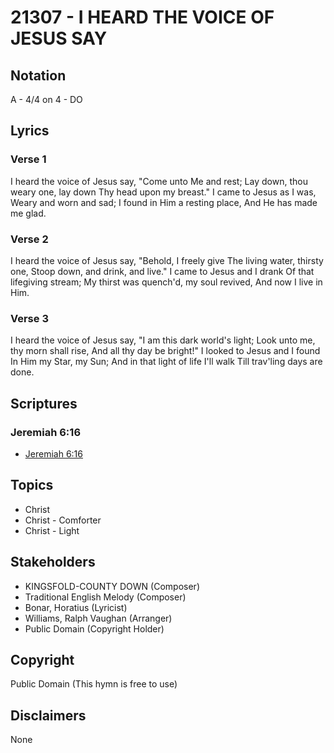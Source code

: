 # 21307 - I HEARD THE VOICE OF JESUS SAY

## Notation

A - 4/4 on 4 - DO

## Lyrics

### Verse 1

I heard the voice of Jesus say, "Come unto Me and rest; Lay down, thou weary one, lay down Thy head upon my breast." I came to Jesus as I was, Weary and worn and sad; I found in Him a resting place, And He has made me glad. 

### Verse 2

I heard the voice of Jesus say, "Behold, I freely give The living water, thirsty one, Stoop down, and drink, and live." I came to Jesus and I drank Of that lifegiving stream; My thirst was quench'd, my soul revived, And now I live in Him.

### Verse 3

I heard the voice of Jesus say, "I am this dark world's light; Look unto me, thy morn shall rise, And all thy day be bright!" I looked to Jesus and I found In Him my Star, my Sun; And in that light of life I'll walk Till trav'ling days are done. 


## Scriptures

### Jeremiah 6:16

- [Jeremiah 6:16](https://www.biblegateway.com/passage/?search=Jeremiah%206%3A16)


## Topics

- Christ
- Christ - Comforter
- Christ - Light

## Stakeholders

- KINGSFOLD-COUNTY DOWN (Composer)
- Traditional English Melody (Composer)
- Bonar, Horatius (Lyricist)
- Williams, Ralph Vaughan (Arranger)
- Public Domain (Copyright Holder)

## Copyright

Public Domain
(This hymn is free to use)

## Disclaimers

None

